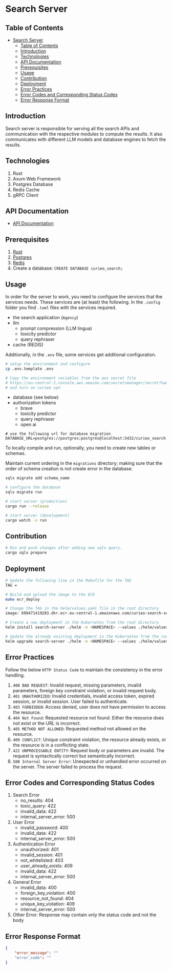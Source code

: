 # Search Server

## Table of Contents
- [Search Server](#search-server)
  - [Table of Contents](#table-of-contents)
  - [Introduction](#introduction)
  - [Technologies](#technologies)
  - [API Documentation](#api-documentation)
  - [Prerequisites](#prerequisites)
  - [Usage](#usage)
  - [Contribution](#contribution)
  - [Deployment](#deployment)
  - [Error Practices](#error-practices)
  - [Error Codes and Corresponding Status Codes](#error-codes-and-corresponding-status-codes)
  - [Error Response Format](#error-response-format)

## Introduction
Search server is responsible for serving all the search APIs and communication with the respective modules to compute the results. It also communicates with different LLM models and database engines to fetch the results.

## Technologies
1. Rust
2. Axum Web Framework
3. Postgres Database
4. Redis Cache
5. gRPC Client

## API Documentation
- [API Documentation](./documentation/search-api.md)

## Prerequisites
1. [Rust](https://www.rust-lang.org/tools/install)
2. [Postgres](https://www.postgresql.org/download/)
3. [Redis](https://redis.io/docs/latest/operate/oss_and_stack/install/install-redis/)
4. Create a database: `CREATE DATABASE curieo_search;`

## Usage

In order for the server to work, you need to configure the services that the services needs. 
These services are (at least) the following. In the `.config` folder you find `.toml` files with the services required.

- the search application (`Agency`)
- llm 
	- prompt compression (LLM lingua)
	- toxicity predictor 
	- query rephraser
- cache (REDIS)

Additionally, in the `.env` file, some services get additional configuration.

```bash
# setup the environment and configure
cp .env.template .env

# Copy the environment variables from the aws secret file
# https://eu-central-1.console.aws.amazon.com/secretsmanager/secret?name=search-server-development-env&region=eu-central-1
# and turn on curieo vpn
```

- database (see below)
- authorization tokens
	- brave
	- toxicity predictor
	- query rephraser 
	- open ai 

```
# use the following url for database migration
DATABASE_URL=postgres://postgres:postgres@localhost:5432/curieo_search
```

To locally compile and run, optionally, you need to create new tables or schemas.

Maintain current ordering in the `migrations` directory; making sure that the order of schema creation is not create error in the database.

```bash
sqlx migrate add schema_name

# configure the database
sqlx migrate run

# start server (production)
cargo run --release

# start server (development)
cargo watch -x run
```

## Contribution
```bash
# Run and push changes after adding new sqlx query.
cargo sqlx prepare
```

## Deployment
```bash
# Update the following line in the Makefile for the TAG
TAG = 

# Build and upload the image to the ECR
make ecr_deploy

# Change the TAG in the helm/values.yaml file in the root directory
image: 698471419283.dkr.ecr.eu-central-1.amazonaws.com/curieo-search-server:<TAG>

# Create a new deployment in the Kubernetes from the root directory
helm install search-server ./helm -n <NAMESPACE> --values ./helm/values.yaml

# Update the already existing deployment in the Kubernetes from the root directory
helm upgrade search-server ./helm -n <NAMESPACE> --values ./helm/values.yaml
```

## Error Practices
Follow the below `HTTP Status Code` to maintain the consistency in the error handling.
1. `400 BAD REQUEST`: Invalid request, missing parameters, invalid parameters, foreign key constraint violation, or invalid request body.
2. `401 UNAUTHORIZED`: Invalid credentials, invalid access token, expired session, or invalid session. User failed to authenticate.
3. `403 FORBIDDEN`: Access denied, user does not have permission to access the resource.
4. `404 Not Found`: Requested resource not found. Either the resource does not exist or the URL is incorrect.
5. `405 METHOD NOT ALLOWED`: Requested method not allowed on the resource.
6. `409 CONFLICT`: Unique constraint violation, the resource already exists, or the resource is in a conflicting state.
7. `422 UNPROCESSABLE ENTITY`: Request body or parameters are invalid. The request is syntactically correct but semantically incorrect.
8. `500 Internal Server Error`: Unexpected or unhandled error occurred on the server. The server failed to process the request.

## Error Codes and Corresponding Status Codes
1. Search Error
   - no_results: 404
   - toxic_query: 422
   - invalid_data: 422
   - internal_server_error: 500
2. User Error
   - invalid_password: 400
   - invalid_data: 422
   - internal_server_error: 500
3. Authentication Error
   - unauthorized: 401
   - invalid_session: 401
   - not_whitelisted: 403
   - user_already_exists: 409
   - invalid_data: 422
   - internal_server_error: 500
4. General Error
    - invalid_data: 400
    - foreign_key_violation: 400
    - resource_not_found: 404
    - unique_key_violation: 409
    - internal_server_error: 500
5. Other Error: Response may contain only the status code and not the body

## Error Response Format
```json
{
    "error_message": ""
    "error_code": ""
}
```